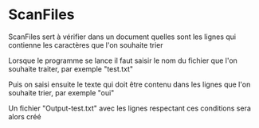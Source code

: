 # ScanFiles

ScanFiles sert à vérifier dans un document quelles sont les lignes qui contienne les caractères que l'on souhaite trier

Lorsque le programme se lance il faut saisir le nom du fichier que l'on souhaite traiter, par exemple "test.txt"

Puis on saisi ensuite le texte qui doit être contenu dans les lignes que l'on souhaite trier, par exemple "oui"

Un fichier "Output-test.txt" avec les lignes respectant ces conditions sera alors créé 
